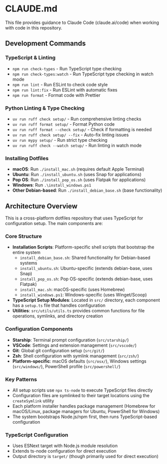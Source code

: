 # CLAUDE.md

This file provides guidance to Claude Code (claude.ai/code) when working with code in this repository.

## Development Commands

### TypeScript & Linting

- `npm run check-types` - Run TypeScript type checking
- `npm run check-types:watch` - Run TypeScript type checking in watch mode
- `npm run lint` - Run ESLint to check code style
- `npm run lint:fix` - Run ESLint with automatic fixes
- `npm run format` - Format code with Prettier

### Python Linting & Type Checking

- `uv run ruff check setup/` - Run comprehensive linting checks
- `uv run ruff format setup/` - Format Python code
- `uv run ruff format --check setup/` - Check if formatting is needed
- `uv run ruff check setup/ --fix` - Auto-fix linting issues
- `uv run mypy setup/` - Run strict type checking
- `uv run ruff check --watch setup/` - Run linting in watch mode

### Installing Dotfiles

- **macOS**: Run `./install_mac.sh` (requires default Apple Terminal)
- **Ubuntu**: Run `./install_ubuntu.sh` (uses Snap for applications)
- **Pop OS**: Run `./install_pop_os.sh` (uses Flatpak for applications)
- **Windows**: Run `.\install_windows.ps1`
- **Other Debian-based**: Run `./install_debian_base.sh` (base functionality)

## Architecture Overview

This is a cross-platform dotfiles repository that uses TypeScript for configuration setup. The main components are:

### Core Structure

- **Installation Scripts**: Platform-specific shell scripts that bootstrap the entire system
  - `install_debian_base.sh`: Shared functionality for Debian-based systems
  - `install_ubuntu.sh`: Ubuntu-specific (extends debian-base, uses Snap)
  - `install_pop_os.sh`: Pop OS-specific (extends debian-base, uses Flatpak)
  - `install_mac.sh`: macOS-specific (uses Homebrew)
  - `install_windows.ps1`: Windows-specific (uses Winget/Scoop)
- **TypeScript Setup Modules**: Located in `src/` directory, each component has a `setup.ts` file that handles configuration
- **Utilities**: `src/utils/utils.ts` provides common functions for file operations, symlinks, and directory creation

### Configuration Components

- **Starship**: Terminal prompt configuration (`src/starship/`)
- **VSCode**: Settings and extension management (`src/vscode/`)
- **Git**: Global git configuration setup (`src/git/`)
- **Zsh**: Shell configuration with symlink management (`src/zsh/`)
- **Platform-specific**: macOS defaults (`src/osx/`), Windows settings (`src/windows/`), PowerShell profile (`src/powershell/`)

### Key Patterns

- All setup scripts use `npx ts-node` to execute TypeScript files directly
- Configuration files are symlinked to their target locations using the `createSymlink` utility
- Each platform installer handles package management (Homebrew for macOS/Linux, package managers for Ubuntu, PowerShell for Windows)
- The system bootstraps Node.js/npm first, then runs TypeScript-based configuration

### TypeScript Configuration

- Uses ESNext target with Node.js module resolution
- Extends ts-node configuration for direct execution
- Output directory is `target/` (though primarily used for direct execution)
